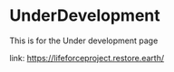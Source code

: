 # UnderDevelopment
 This is for the Under development page
 
 
link: https://lifeforceproject.restore.earth/
